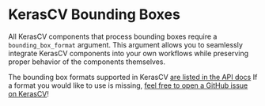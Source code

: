 # KerasCV Bounding Boxes

All KerasCV components that process bounding boxes require a `bounding_box_format`
argument.  This argument allows you to seamlessly integrate KerasCV components into
your own workflows while preserving proper behavior of the components themselves.

The bounding box formats supported in KerasCV 
[are listed in the API docs](/api/keras_cv/bounding_box/formats)
If a format you would like to use is missing,
[feel free to open a GitHub issue on KerasCV](https://github.com/keras-team/keras-cv/issues)!

